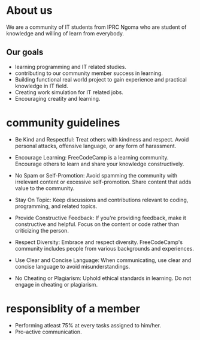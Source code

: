 # About us
We are a community of IT students from IPRC Ngoma who are student of knowledge and willing of learn from everybody.

## Our goals
- learning programming and IT related studies.
- contributing to our community member success in learning.
- Building functional real world project to gain experience and practical knowledge in IT field.
- Creating work simulation for IT related jobs.
- Encouraging creatity and learning.

# community guidelines
- Be Kind and Respectful: Treat others with kindness and respect. Avoid personal attacks, offensive language, or any form of harassment.

- Encourage Learning: FreeCodeCamp is a learning community. Encourage others to learn and share your knowledge constructively.

- No Spam or Self-Promotion: Avoid spamming the community with irrelevant content or excessive self-promotion. Share content that adds value to the community.

- Stay On Topic: Keep discussions and contributions relevant to coding, programming, and related topics.

- Provide Constructive Feedback: If you're providing feedback, make it constructive and helpful. Focus on the content or code rather than criticizing the person.

- Respect Diversity: Embrace and respect diversity. FreeCodeCamp's community includes people from various backgrounds and experiences.

- Use Clear and Concise Language: When communicating, use clear and concise language to avoid misunderstandings.

- No Cheating or Plagiarism: Uphold ethical standards in learning. Do not engage in cheating or plagiarism.
  
# responsiblity of a member
- Performing atleast 75% at every tasks assigned to him/her.
- Pro-active communication.


